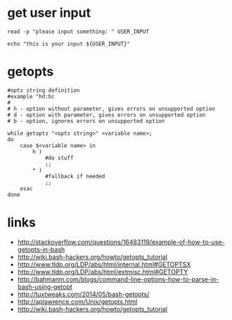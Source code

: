 # get user input

```
read -p "please input something: " USER_INPUT

echo "this is your input ${USER_INPUT}"
```

# getopts

```
#opts string definition
#example "hd:bc
#
# h - option without parameter, gives errors on unsupported option
# d - option with parameter, gives errors on unsupported option
# b - option, ignores errors on unsupported option

while getopts "<opts string>" <variable name>;
do
    case $<variable name> in
        h )
            #do stuff
            ;;
        * )
            #fallback if needed
            ;;
    esac
done
```

# links

* http://stackoverflow.com/questions/16483119/example-of-how-to-use-getopts-in-bash
* http://wiki.bash-hackers.org/howto/getopts_tutorial
* http://www.tldp.org/LDP/abs/html/internal.html#GETOPTSX
* http://www.tldp.org/LDP/abs/html/extmisc.html#GETOPTY
* http://bahmanm.com/blogs/command-line-options-how-to-parse-in-bash-using-getopt
* http://tuxtweaks.com/2014/05/bash-getopts/
* http://aplawrence.com/Unix/getopts.html
* http://wiki.bash-hackers.org/howto/getopts_tutorial
